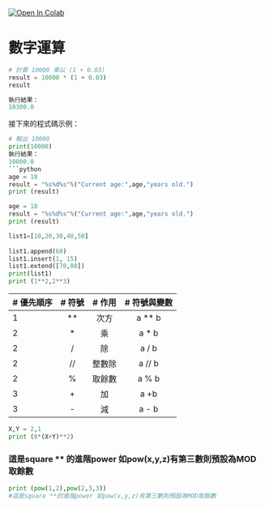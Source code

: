 <a href="https://colab.research.google.com/github/C109118214/AiAnalysic/blob/main/ch3_checkpoint.md" target="_parent">  
  <img src="https://colab.research.google.com/assets/colab-badge.svg" alt="Open In Colab"/>  
</a>  

# 數字運算  

```python  
# 計算 10000 乘以 (1 + 0.03)  
result = 10000 * (1 + 0.03)  
result  

執行結果：  
10300.0
```

接下來的程式碼示例：  

```python  
# 輸出 10000  
print(10000)  
執行結果：  
10000.0
```python
age = 18
result = "%s%d%s"%("Current age:",age,"years old.")
print (result)
```
```python
age = 18
result = "%s%d%s"%("Current age:",age,"years old.")
print (result)
```

```python
list1=[10,20,30,40,50]
 
list1.append(60)
list1.insert(1, 15)
list1.extend([70,80])
print(list1)
print (1**2,2**3)
```
 | # 優先順序| # 符號| # 作用| # 符號與變數|
|-|:-:|:-:|:-:|
|1|**|次方|a ** b|
|2|*|乘|a * b|
|2|/|除|a / b|
|2|//|整數除|a // b|
|2|%|取餘數|a % b|
|3|+|加|a +b|
|3|-|減|a - b|
```python
X,Y = 2,1
print (8*(X+Y)**2)
```
### 這是square ** 的進階power 如pow(x,y,z)有第三數則預設為MOD取餘數
```python
print (pow(1,2),pow(2,3,3))
#這是square **的進階power 如pow(x,y,z)有第三數則預設為MOD取餘數
```
